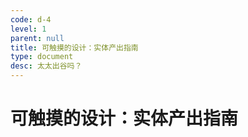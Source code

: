 ```yaml
---
code: d-4
level: 1
parent: null
title: 可触摸的设计：实体产出指南
type: document
desc: 太太出谷吗？
---
```


# 可触摸的设计：实体产出指南